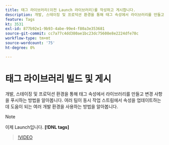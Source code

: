 ```yaml
---
title: 태그 라이브러리(이전 Launch 라이브러리)를 작성하고 게시합니다.
description: 개발, 스테이징 및 프로덕션 환경을 통해 태그 속성에서 라이브러리를 만들고 변경 사항을 푸시하는 방법을 알아봅니다.
feature: Tags
kt: 3531
exl-id: 877b92e1-9b93-4abe-99e4-f80a3e353681
source-git-commit: cc7a77c4dd380ae1bc23dc75608e8e2224dfe78c
workflow-type: tm+mt
source-wordcount: '75'
ht-degree: 0%

---
```


# 태그 라이브러리 빌드 및 게시

개발, 스테이징 및 프로덕션 환경을 통해 태그 속성에서 라이브러리를 만들고 변경 사항을 푸시하는 방법을 알아봅니다. 여러 팀이 동시 작업 스트림에서 속성을 업데이트하는 데 도움이 되는 여러 개발 환경을 사용하는 방법을 알아봅니다.

>[!NOTE]
>
> 이제 Launch입니다. **[!DNL tags]**

>[!VIDEO](https://video.tv.adobe.com/v/28731/?quality=12&learn=on)
